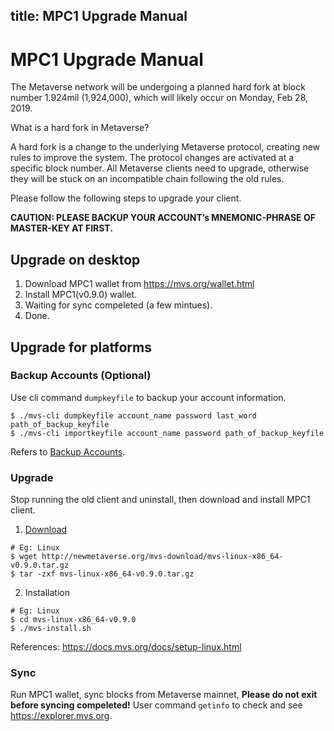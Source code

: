 title: MPC1 Upgrade Manual
---

# MPC1 Upgrade Manual

The Metaverse network will be undergoing a planned hard fork at block number 1.924mil (1,924,000), which will likely occur on Monday, Feb 28, 2019.

What is a hard fork in Metaverse?

A hard fork is a change to the underlying Metaverse protocol, creating new rules to improve the system. The protocol changes are activated at a specific block number. All Metaverse clients need to upgrade, otherwise they will be stuck on an incompatible chain following the old rules.

Please follow the following steps to upgrade your client.

**CAUTION: PLEASE BACKUP YOUR ACCOUNT’s MNEMONIC-PHRASE OF MASTER-KEY AT FIRST.**

## Upgrade on desktop
1. Download MPC1 wallet from <https://mvs.org/wallet.html>
1. Install MPC1(v0.9.0) wallet.
2. Waiting for sync compeleted (a few mintues).
3. Done.

## Upgrade for platforms

### Backup Accounts (Optional)
Use cli command `dumpkeyfile` to backup your account information.
```
$ ./mvs-cli dumpkeyfile account_name password last_word path_of_backup_keyfile
$ ./mvs-cli importkeyfile account_name password path_of_backup_keyfile
```
Refers to [Backup Accounts](https://docs.mvs.org/docs/backup-account.html).

### Upgrade
Stop running the old client and uninstall, then download and install MPC1 client.

1. [Download](https://mvs.org/wallet.html)
```
# Eg: Linux
$ wget http://newmetaverse.org/mvs-download/mvs-linux-x86_64-v0.9.0.tar.gz
$ tar -zxf mvs-linux-x86_64-v0.9.0.tar.gz
```
2. Installation
```
# Eg: Linux
$ cd mvs-linux-x86_64-v0.9.0
$ ./mvs-install.sh
```
References: <https://docs.mvs.org/docs/setup-linux.html>

### Sync
Run MPC1 wallet, sync blocks from Metaverse mainnet, **Please do not exit before syncing compeleted!**
User command `getinfo` to check and see <https://explorer.mvs.org>.
